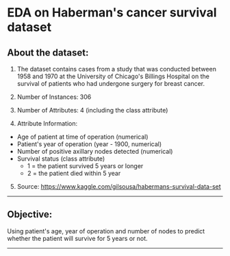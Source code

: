 # EDA on Haberman's cancer survival dataset

## About the dataset:

1. The dataset contains cases from a study that was conducted between
   1958 and 1970 at the University of Chicago's Billings Hospital on
   the survival of patients who had undergone surgery for breast
   cancer.

2. Number of Instances: 306

3. Number of Attributes: 4 (including the class attribute)

4. Attribute Information:

- Age of patient at time of operation (numerical)
- Patient's year of operation (year - 1900, numerical)
- Number of positive axillary nodes detected (numerical)
- Survival status (class attribute)
  - 1 = the patient survived 5 years or longer
  - 2 = the patient died within 5 year

5. Source: https://www.kaggle.com/gilsousa/habermans-survival-data-set

---

## Objective:

Using patient's age, year of operation and number of nodes to predict whether the patient will survive for 5 years or not.

---
